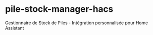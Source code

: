 # pile-stock-manager-hacs
Gestionnaire de Stock de Piles - Intégration personnalisée pour Home Assistant
